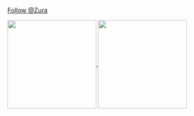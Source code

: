 <!-- Place this tag where you want the button to render. -->
<a class="github-button" href="https://github.com/TheDevConnor/Zura-v2" data-show-count="true" aria-label="Follow @Zura on GitHub">Follow @Zura</a>

<a href="https://github.com/anuraghazra/github-readme-stats">
  <img height=200 align="center" src="https://github-readme-stats.vercel.app/api?username=TheDevConnor" />
</a>
<a href="https://github.com/anuraghazra/convoychat">
  <img height=200 align="center" src="https://github-readme-stats.vercel.app/api/top-langs?username=TheDevConnor&layout=compact&langs_count=8&card_width=320" />
</a>
<!--
[![Top Langs](https://github-readme-stats.vercel.app/api/top-langs/?username=TheDevConnor&layout=donut)](https://github.com/anuraghazra/github-readme-stats)
![Anurag's GitHub stats](https://github-readme-stats.vercel.app/api?username=TheDevConnor&show_icons=true&theme=onedark) -->

<!--
**TheDevConnor/TheDevConnor** is a ✨ _special_ ✨ repository because its `README.md` (this file) appears on your GitHub profile.

Here are some ideas to get you started:

- 🔭 I’m currently working on ...
- 🌱 I’m currently learning ...
- 👯 I’m looking to collaborate on ...
- 🤔 I’m looking for help with ...
- 💬 Ask me about ...
- 📫 How to reach me: ...
- 😄 Pronouns: ...
- ⚡ Fun fact: ...
-->
